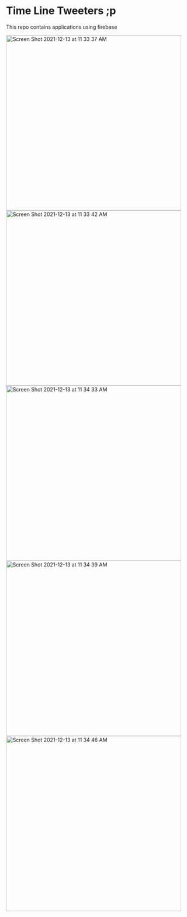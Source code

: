 # Time Line Tweeters ;p
This repo contains applications using firebase 

<img width="479" alt="Screen Shot 2021-12-13 at 11 33 37 AM" src="https://user-images.githubusercontent.com/92252688/145778651-bbf51909-8572-459b-97b1-2e2e7e5709bb.png"><img width="479" alt="Screen Shot 2021-12-13 at 11 33 42 AM" src="https://user-images.githubusercontent.com/92252688/145778690-e3ba6312-12e0-407e-8fec-2f87b13b6043.png">
<img width="479" alt="Screen Shot 2021-12-13 at 11 34 33 AM" src="https://user-images.githubusercontent.com/92252688/145778700-86310ae8-ba3f-4f42-bc86-dcf1aad9be3c.png"><img width="479" alt="Screen Shot 2021-12-13 at 11 34 39 AM" src="https://user-images.githubusercontent.com/92252688/145778707-ef5f1ea1-6aa0-4f30-8f86-4573e596bc85.png">
<img width="479" alt="Screen Shot 2021-12-13 at 11 34 46 AM" src="https://user-images.githubusercontent.com/92252688/145778718-5cbbe78c-7429-4c73-ac99-148be14fa623.png">
